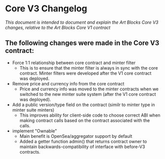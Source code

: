 # Core V3 Changelog

_This document is intended to document and explain the Art Blocks Core V3 changes, relative to the Art Blocks Core V1 contract_

## The following changes were made in the Core V3 contract:

- Force 1:1 relationship between core contract and minter filter
  - This is to ensure that the minter filter is always in sync with the core contract. Minter filters were developed after the V1 core contract was deployed.
- Remove price and currency info from the core contract
  - Price and currency info was moved to the minter contracts when we switched to the new minter suite system (after the V1 core contract was deployed).
- Add a public version/type field on the contract (similr to minter type in minter suite minters)
  - This improves ability for client-side code to choose correct ABI when making contract calls based on the contract associated with the calls.
- implement "Ownable"
  - Main benefit is OpenSea/aggregator support by default
  - Added a getter function admin() that returns contract owner to maintain backwards-compatibility of interface with before-V3 contracts.
